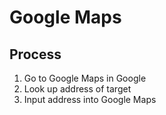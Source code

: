 #  Google Maps
##  Process
1.  Go to Google Maps in Google
1.  Look up address of target
1.  Input address into Google Maps
